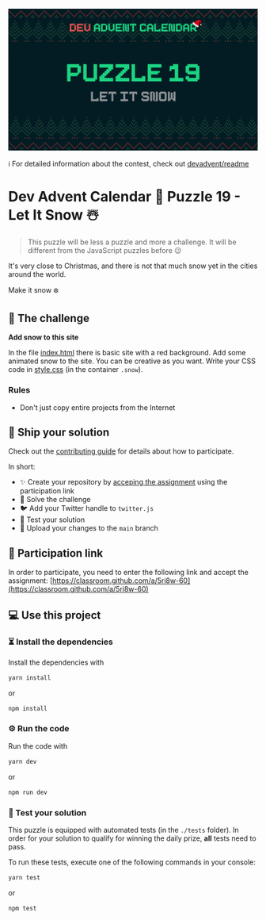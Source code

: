 ![](README.cover.jpg)

ℹ️ For detailed information about the contest, check out [devadvent/readme](https://github.com/devadvent/readme/)

# Dev Advent Calendar 🎅 Puzzle 19 - Let It Snow ☃️

> This puzzle will be less a puzzle and more a challenge. It will be different from the JavaScript puzzles before 😉

It's very close to Christmas, and there is not that much snow yet in the cities around the world.

Make it snow ❄️

## 💪 The challenge

**Add snow to this site**

In the file [index.html](index.html) there is basic site with a red background. Add some animated snow to the site. You can be creative as you want.
Write your CSS code in [style.css](style.css) (in the container `.snow`).

### Rules

-   Don't just copy entire projects from the Internet

## 🚢 Ship your solution

Check out the [contributing guide](https://github.com/devadvent/readme/blob/main/CONTRIBUTING.md) for details about how to participate.

In short:

-   ✨ Create your repository by [acceping the assignment](https://classroom.github.com/a/5ri8w-60) using the participation link
-   💪 Solve the challenge
-   🐦 Add your Twitter handle to `twitter.js`
-   🤖 Test your solution
-   🚀 Upload your changes to the `main` branch

## 🔗 Participation link

In order to participate, you need to enter the following link and accept the assignment:
[https://classroom.github.com/a/5ri8w-60](https://classroom.github.com/a/5ri8w-60)

## 💻 Use this project

### ⏳ Install the dependencies

Install the dependencies with

```bash
yarn install
```

or

```bash
npm install
```

### ⚙️ Run the code

Run the code with

```bash
yarn dev
```

or

```bash
npm run dev
```

### 🤖 Test your solution

This puzzle is equipped with automated tests (in the `./tests` folder). In order for your solution to qualify for winning the daily prize, **all** tests need to pass.

To run these tests, execute one of the following commands in your console:

```bash
yarn test
```

or

```bash
npm test
```
